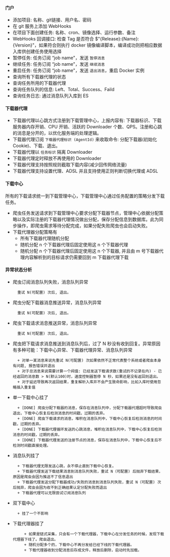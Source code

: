 #### 门户

+ 添加项目: 名称、git链接、用户名、密码
+ 在 git 服务上添加 WebHooks
+ 在项目下面创建任务: 名称、cron、镜像选择、运行参数、备注
+ WebHooks 回调接口: 检查 Tag 是否符合 $"{Release}:{Name}:{Version}"，如果符合则执行 docker 镜像编译脚本，编译成功则把相应数据入库供创建任务使用选择
+ 暂停任务: 任务订阅 “job name"，发送 `暂停消息`
+ 继续任务: 任务订阅 “job name"，发送 `继续消息`
+ 重启任务: 任务订阅 “job name"，发送 `退出消息`，重启 Docker 实例
+ 查询所有下载器代理的状态
+ 查询任务所用的下载器代理
+ 查询任务队列的信息: Left、Total、Success、Faild
+ 查询任务日志: 通过消息队列入库到 ES

#### 下载器代理 

+ 下载器代理以心跳方式注册到下载管理中心，上报内容有: 下载器标识、下载服务器内存开销、CPU 开销、活跃的 Downloader 个数、QPS。注册和心跳的消息是分开的，以优化服务端的处理逻辑。
+ 下载器代理订阅 `下载器代理标识 (AgentId)` 来收取命令: 分配下载器(初始化 Cookie)、下载、退出。
+ 下载器代理以 `任务标识` 隔离 Downloader
+ 下载器代理定时释放不再使用的 Downloader
+ 下载器代理支持按照规则截取下载内容(减少回传网络流量)
+ 下载器代理支持设置代理、ADSL 并且支持使用正则判断切换代理或 ADSL

#### 下载中心

所有的下载请求统一到下载管理中心，下载管理中心通过任务配置的策略分发下载任务。

+ 爬虫任务发送请求到下载管理中心要求分配下载器节点，管理中心依据分配策略以及实际注册的下载器代理情况做出分配，保存分配信息到数据库。此为同步操作，即爬虫需求等待分配完成，如果分配失败爬虫也会启动失败。
+ 下载代理器分配策略有
   + 所有下载器代理随机分配
   + 随机分配 n 个下载器代理后固定使用这 n 个下载器代理
   + 随机分配 n 个下载器代理后固定使用这 n 个下载器, 并且由 m 号下载器代理内容解析到的目标请求仍需要回到 m 下载器代理下载
   
#### 异常状态分析

+ 爬虫订阅消息队列失败，消息队列异常

        重试 N(可配置) 次后, 退出。
        
+ 爬虫分配下载器消息推送异常，消息队列异常

        重试 N(可配置) 次后, 退出。       

+ 爬虫下载请求消息推送异常，消息队列异常
        
        重试 N(可配置) 次后, 退出。
                
+ 爬虫把下载请求消息推送到消息队列后，过了 N 秒没有收到回复。异常原因有多种可能：下载中心异常、下载器代理异常、消息队列异常

        + 对单一某消息来说先重试 N(可配置) 次如果依然不正常代表整个系统或者爬虫本身有问题, 报告错误并退出
        + 对于总消息来说需要计算一个阀值: 已经发送下载请求数(重试的不记录在内) - 已经返回的消息数 > N(默认100)时，速度控制器暂停 N 秒，如果还是没有返回则退出。
        + 对于延迟导致再次返回结果，重复解析入库并不会产生致命影响，比如入库时使用忽略插入重复值       

+ 单一下载中心挂了

        + [DONE] 爬虫分配下载器的消息，保存在消息队列中，分配下载器代理超时导致爬虫退出，下载中心恢复后检测消息的时间戳，过期的丢弃。
        + [DONE] 爬虫下载请求的消息，堆积在消息队列中，下载中心恢复后检测消息的时间戳，过期的丢弃。
        + [DONE] 下载器代理循环发送的心跳消息，堆积在消息队列中，下载中心恢复后检测消息的时间戳，过期的丢弃。
        + [DONE] 下载器代理发送的注册节点的消息，保存在消息队列中，下载中心恢复后不检测时间戳直接处理。       

+ 消息队列挂了

        + 下载器代理无限发送心跳，永不停止直到下载中心恢复。         
        + 下载器代理发送下载结果消息到消息队列失败，重试 N（可配置) 后抛弃下载结果，原因是爬虫会因为推送不了信息退出
        + 下载器代理发送分配下载器成功/失败的消息到消息队列失败，重试 N（可配置) 次后抛弃，爬虫会因为收不到正确结果认定分配失败而退出
        + 下载器代理可以无限尝试订阅消息队列

+ 双下载中心

        + 挂了一个不影响
        
+ 下载代理器挂了
           
           + 如果是链式采集，只会有一个下载代理器，下载中心在分发任务的时候，发现下载代理器下线了。爬虫退出。
           + 随机分配多个的，下载中心不再分发给已经下线的下载代理器。  
           + 下载代理器收到分配消息后存成文件，释放后删除，启动时先加载。       
